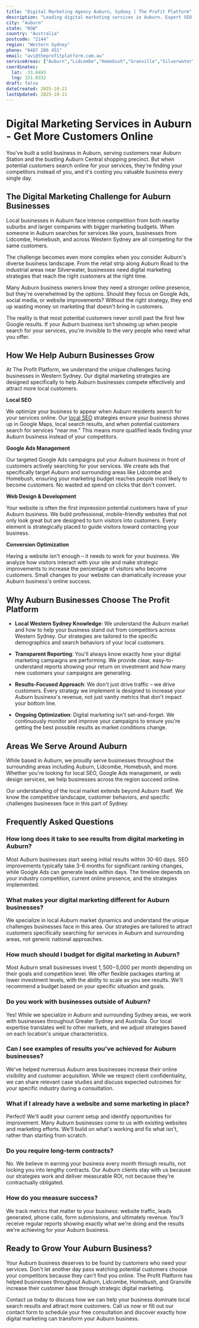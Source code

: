 ```yaml
---
title: "Digital Marketing Agency Auburn, Sydney | The Profit Platform"
description: "Leading digital marketing services in Auburn. Expert SEO, Google Ads & web design for Western Sydney businesses. Call 0487 286 451 for a free consultation."
city: "Auburn"
state: "NSW"
country: "Australia"
postcode: "2144"
region: "Western Sydney"
phone: "0487 286 451"
email: "avi@theprofitplatform.com.au"
serviceAreas: ["Auburn","Lidcombe","Homebush","Granville","Silverwater"]
coordinates:
  lat: -33.8493
  lng: 151.0332
draft: false
dateCreated: 2025-10-21
lastUpdated: 2025-10-21
---
```


<script type="application/ld+json">
{
  "@context": "https://schema.org",
  "@type": "LocalBusiness",
  "@id": "https://theprofitplatform.com.au/locations/auburn/",
  "name": "The Profit Platform",
  "description": "Leading digital marketing services in Auburn. Expert SEO, Google Ads & web design for Western Sydney businesses. Call 0487 286 451 for a free consultation.",
  "url": "https://theprofitplatform.com.au/locations/auburn/",
  "telephone": "0487 286 451",
  "email": "avi@theprofitplatform.com.au",
  "address": {
    "@type": "PostalAddress",
    "addressLocality": "Auburn",
    "addressRegion": "NSW",
    "postalCode": "2144",
    "addressCountry": "AU"
  },
  "areaServed": {
    "@type": "City",
    "name": "Auburn"
  },
  "priceRange": "$$",
  "openingHours": "Mo-Fr 09:00-18:00",
  "sameAs": [
    "https://www.facebook.com/theprofitplatform",
    "https://www.linkedin.com/company/theprofitplatform",
    "https://twitter.com/profitplatform"
  ],
  "geo": {
    "@type": "GeoCoordinates"
  }
}
</script>


# Digital Marketing Services in Auburn - Get More Customers Online

You've built a solid business in Auburn, serving customers near Auburn Station and the bustling Auburn Central shopping precinct. But when potential customers search online for your services, they're finding your competitors instead of you, and it's costing you valuable business every single day.

## The Digital Marketing Challenge for Auburn Businesses

Local businesses in Auburn face intense competition from both nearby suburbs and larger companies with bigger marketing budgets. When someone in Auburn searches for services like yours, businesses from Lidcombe, Homebush, and across Western Sydney are all competing for the same customers.

The challenge becomes even more complex when you consider Auburn's diverse business landscape. From the retail strip along Auburn Road to the industrial areas near Silverwater, businesses need digital marketing strategies that reach the right customers at the right time.

Many Auburn business owners know they need a stronger online presence, but they're overwhelmed by the options. Should they focus on Google Ads, social media, or website improvements? Without the right strategy, they end up wasting money on marketing that doesn't bring in customers.

The reality is that most potential customers never scroll past the first few Google results. If your Auburn business isn't showing up when people search for your services, you're invisible to the very people who need what you offer.

## How We Help Auburn Businesses Grow

At The Profit Platform, we understand the unique challenges facing businesses in Western Sydney. Our digital marketing strategies are designed specifically to help Auburn businesses compete effectively and attract more local customers.

**Local SEO**

We optimize your business to appear when Auburn residents search for your services online. Our [local SEO](/blog/what-is-local-seo-complete-guide-for-sydney-businesses/) strategies ensure your business shows up in Google Maps, local search results, and when potential customers search for services "near me." This means more qualified leads finding your Auburn business instead of your competitors.

**Google Ads Management**

Our targeted Google Ads campaigns put your Auburn business in front of customers actively searching for your services. We create ads that specifically target Auburn and surrounding areas like Lidcombe and Homebush, ensuring your marketing budget reaches people most likely to become customers. No wasted ad spend on clicks that don't convert.

**Web Design & Development**

Your website is often the first impression potential customers have of your Auburn business. We build professional, mobile-friendly websites that not only look great but are designed to turn visitors into customers. Every element is strategically placed to guide visitors toward contacting your business.

**Conversion Optimization**

Having a website isn't enough – it needs to work for your business. We analyze how visitors interact with your site and make strategic improvements to increase the percentage of visitors who become customers. Small changes to your website can dramatically increase your Auburn business's online success.

## Why Auburn Businesses Choose The Profit Platform

- **Local Western Sydney Knowledge**: We understand the Auburn market and how to help your business stand out from competitors across Western Sydney. Our strategies are tailored to the specific demographics and search behaviors of your local customers.

- **Transparent Reporting**: You'll always know exactly how your digital marketing campaigns are performing. We provide clear, easy-to-understand reports showing your return on investment and how many new customers your campaigns are generating.

- **Results-Focused Approach**: We don't just drive traffic – we drive customers. Every strategy we implement is designed to increase your Auburn business's revenue, not just vanity metrics that don't impact your bottom line.

- **Ongoing Optimization**: Digital marketing isn't set-and-forget. We continuously monitor and improve your campaigns to ensure you're getting the best possible results as market conditions change.


## Areas We Serve Around Auburn

While based in Auburn, we proudly serve businesses throughout the surrounding areas including Auburn, Lidcombe, Homebush, and more. Whether you're looking for local SEO, Google Ads management, or web design services, we help businesses across the region succeed online.

Our understanding of the local market extends beyond Auburn itself. We know the competitive landscape, customer behaviors, and specific challenges businesses face in this part of Sydney.


## Frequently Asked Questions

### How long does it take to see results from digital marketing in Auburn?

Most Auburn businesses start seeing initial results within 30-60 days. SEO improvements typically take 3-6 months for significant ranking changes, while Google Ads can generate leads within days. The timeline depends on your industry competition, current online presence, and the strategies implemented.

### What makes your digital marketing different for Auburn businesses?

We specialize in local Auburn market dynamics and understand the unique challenges businesses face in this area. Our strategies are tailored to attract customers specifically searching for services in Auburn and surrounding areas, not generic national approaches.

### How much should I budget for digital marketing in Auburn?

Most Auburn small businesses invest $1,500-$5,000 per month depending on their goals and competition level. We offer flexible packages starting at lower investment levels, with the ability to scale as you see results. We'll recommend a budget based on your specific situation and goals.

### Do you work with businesses outside of Auburn?

Yes! While we specialize in Auburn and surrounding Sydney areas, we work with businesses throughout Greater Sydney and Australia. Our local expertise translates well to other markets, and we adjust strategies based on each location's unique characteristics.

### Can I see examples of results you've achieved for Auburn businesses?

We've helped numerous Auburn area businesses increase their online visibility and customer acquisition. While we respect client confidentiality, we can share relevant case studies and discuss expected outcomes for your specific industry during a consultation.

### What if I already have a website and some marketing in place?

Perfect! We'll audit your current setup and identify opportunities for improvement. Many Auburn businesses come to us with existing websites and marketing efforts. We'll build on what's working and fix what isn't, rather than starting from scratch.

### Do you require long-term contracts?

No. We believe in earning your business every month through results, not locking you into lengthy contracts. Our Auburn clients stay with us because our strategies work and deliver measurable ROI, not because they're contractually obligated.

### How do you measure success?

We track metrics that matter to your business: website traffic, leads generated, phone calls, form submissions, and ultimately revenue. You'll receive regular reports showing exactly what we're doing and the results we're achieving for your Auburn business.

## Ready to Grow Your Auburn Business?

Your Auburn business deserves to be found by customers who need your services. Don't let another day pass watching potential customers choose your competitors because they can't find you online. The Profit Platform has helped businesses throughout Auburn, Lidcombe, Homebush, and Granville increase their customer base through strategic digital marketing.

Contact us today to discuss how we can help your business dominate local search results and attract more customers. Call us now or fill out our contact form to schedule your free consultation and discover exactly how digital marketing can transform your Auburn business.